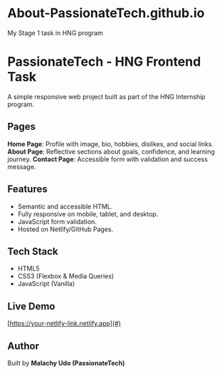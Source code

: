 # About-PassionateTech.github.io
My Stage 1 task in HNG program
# PassionateTech - HNG Frontend Task

A simple responsive web project built as part of the HNG Internship program.

## Pages
**Home Page**: Profile with image, bio, hobbies, dislikes, and social links.
**About Page**: Reflective sections about goals, confidence, and learning journey.
**Contact Page**: Accessible form with validation and success message.

## Features
- Semantic and accessible HTML.
- Fully responsive on mobile, tablet, and desktop.
- JavaScript form validation.
- Hosted on Netlify/GitHub Pages.

## Tech Stack
- HTML5  
- CSS3 (Flexbox & Media Queries)  
- JavaScript (Vanilla)  

## Live Demo
[https://your-netlify-link.netlify.app](#)

## Author
Built by **Malachy Udo (PassionateTech)**
